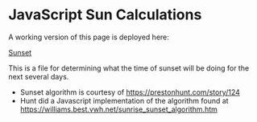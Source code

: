 JavaScript Sun Calculations
======

A working version of this page is deployed here:

[Sunset](https://gulley.github.io/Sunset-Visualization/)

This is a file for determining what the time of sunset will be doing for the next several days.

* Sunset algorithm is courtesy of https://prestonhunt.com/story/124
* Hunt did a Javascript implementation of the algorithm found at https://williams.best.vwh.net/sunrise_sunset_algorithm.htm
